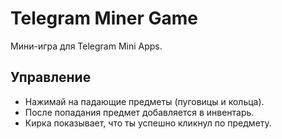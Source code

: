 # Telegram Miner Game

Мини-игра для Telegram Mini Apps.

## Управление

- Нажимай на падающие предметы (пуговицы и кольца).
- После попадания предмет добавляется в инвентарь.
- Кирка показывает, что ты успешно кликнул по предмету.